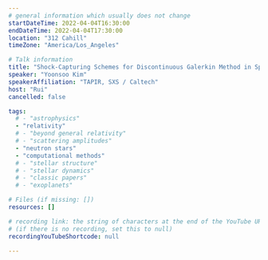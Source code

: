```yaml
---
# general information which usually does not change
startDateTime: 2022-04-04T16:30:00
endDateTime: 2022-04-04T17:30:00
location: "312 Cahill"
timeZone: "America/Los_Angeles"

# Talk information
title: "Shock-Capturing Schemes for Discontinuous Galerkin Method in SpECTRE"
speaker: "Yoonsoo Kim"
speakerAffiliation: "TAPIR, SXS / Caltech"
host: "Rui"
cancelled: false

tags:
  # - "astrophysics"
  - "relativity"
  # - "beyond general relativity"
  # - "scattering amplitudes"
  - "neutron stars"
  - "computational methods"
  # - "stellar structure"
  # - "stellar dynamics"
  # - "classic papers"
  # - "exoplanets"

# Files (if missing: [])
resources: []

# recording link: the string of characters at the end of the YouTube URL
# (if there is no recording, set this to null)
recordingYouTubeShortcode: null

---
```




